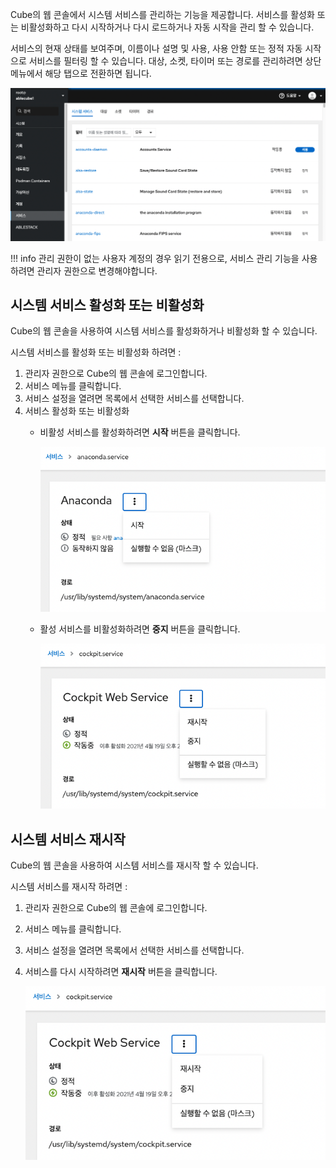 Cube의 웹 콘솔에서 시스템 서비스를 관리하는 기능을 제공합니다. 서비스를 활성화 또는 비활성화하고 다시 시작하거나 다시 로드하거나 자동 시작을 관리 할 수 있습니다. 

서비스의 현재 상태를 보여주며, 이름이나 설명 및 사용, 사용 안함 또는 정적 자동 시작으로 서비스를 필터링 할 수 있습니다. 대상, 소켓, 타이머 또는 경로를 관리하려면 상단 메뉴에서 해당 탭으로 전환하면 됩니다. 

![cube-service-list](../../assets/images/cube-service-list.png)

!!! info 
    관리 권한이 없는 사용자 계정의 경우 읽기 전용으로, 서비스 관리 기능을 사용하려면 관리자 권한으로 변경해야합니다.

## 시스템 서비스 활성화 또는 비활성화

Cube의 웹 콘솔을 사용하여 시스템 서비스를 활성화하거나 비활성화 할 수 있습니다.

시스템 서비스를 활성화 또는 비활성화 하려면 : 

1. 관리자 권한으로 Cube의 웹 콘솔에 로그인합니다.
2. 서비스 메뉴를 클릭합니다.
3. 서비스 설정을 열려면 목록에서 선택한 서비스를 선택합니다.
4. 서비스 활성화 또는 비활성화 
    - 비활성 서비스를 활성화하려면 **시작** 버튼을 클릭합니다.

        ![cube-service-action](../../assets/images/cube-service-action.png)

    - 활성 서비스를 비활성화하려면 **중지** 버튼을 클릭합니다.

        ![cube-service-action2](../../assets/images/cube-service-action2.png)

## 시스템 서비스 재시작

Cube의 웹 콘솔을 사용하여 시스템 서비스를 재시작 할 수 있습니다.

시스템 서비스를 재시작 하려면 : 

1. 관리자 권한으로 Cube의 웹 콘솔에 로그인합니다.
2. 서비스 메뉴를 클릭합니다.
3. 서비스 설정을 열려면 목록에서 선택한 서비스를 선택합니다.
4. 서비스를 다시 시작하려면 **재시작** 버튼을 클릭합니다.

    ![cube-service-action2](../../assets/images/cube-service-action2.png)